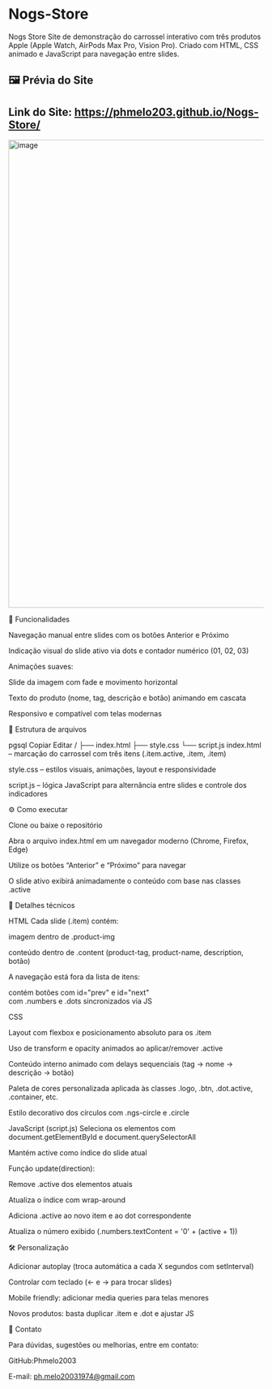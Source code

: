 # Nogs-Store
Nogs Store Site de demonstração do carrossel interativo com três produtos Apple (Apple Watch, AirPods Max Pro, Vision Pro). Criado com HTML, CSS animado e JavaScript para navegação entre slides.


## 🖼️ Prévia do Site
  ## Link do Site: https://phmelo203.github.io/Nogs-Store/

<img width="1908" height="923" alt="image" src="https://github.com/user-attachments/assets/045ee3b1-1386-4d40-936b-f04c2c137ef0" />


🚀 Funcionalidades

Navegação manual entre slides com os botões Anterior e Próximo

Indicação visual do slide ativo via dots e contador numérico (01, 02, 03)

Animações suaves:

Slide da imagem com fade e movimento horizontal

Texto do produto (nome, tag, descrição e botão) animando em cascata

Responsivo e compatível com telas modernas

📁 Estrutura de arquivos

pgsql
Copiar
Editar
/
├── index.html
├── style.css
└── script.js
index.html – marcação do carrossel com três itens (.item.active, .item, .item)

style.css – estilos visuais, animações, layout e responsividade

script.js – lógica JavaScript para alternância entre slides e controle dos indicadores

⚙️ Como executar

Clone ou baixe o repositório

Abra o arquivo index.html em um navegador moderno (Chrome, Firefox, Edge)

Utilize os botões “Anterior” e “Próximo” para navegar

O slide ativo exibirá animadamente o conteúdo com base nas classes .active

📘 Detalhes técnicos

HTML
Cada slide (.item) contém:

imagem dentro de .product-img

conteúdo dentro de .content (product-tag, product-name, description, botão)

A navegação está fora da lista de itens:

<div class="arrows"> contém botões com id="prev" e id="next"

<div class="indicators"> com .numbers e .dots sincronizados via JS

CSS

Layout com flexbox e posicionamento absoluto para os .item

Uso de transform e opacity animados ao aplicar/remover .active

Conteúdo interno animado com delays sequenciais (tag → nome → descrição → botão)

Paleta de cores personalizada aplicada às classes .logo, .btn, .dot.active, .container, etc.

Estilo decorativo dos círculos com .ngs-circle e .circle

JavaScript (script.js)
Seleciona os elementos com document.getElementById e document.querySelectorAll

Mantém active como índice do slide atual

Função update(direction):

Remove .active dos elementos atuais

Atualiza o índice com wrap-around

Adiciona .active ao novo item e ao dot correspondente

Atualiza o número exibido (.numbers.textContent = '0' + (active + 1))

🛠️ Personalização

Adicionar autoplay (troca automática a cada X segundos com setInterval)

Controlar com teclado (← e → para trocar slides)

Mobile friendly: adicionar media queries para telas menores

Novos produtos: basta duplicar .item e .dot e ajustar JS

📧 Contato

Para dúvidas, sugestões ou melhorias, entre em contato:

GitHub:Phmelo2003

E-mail: ph.melo20031974@gmail.com

